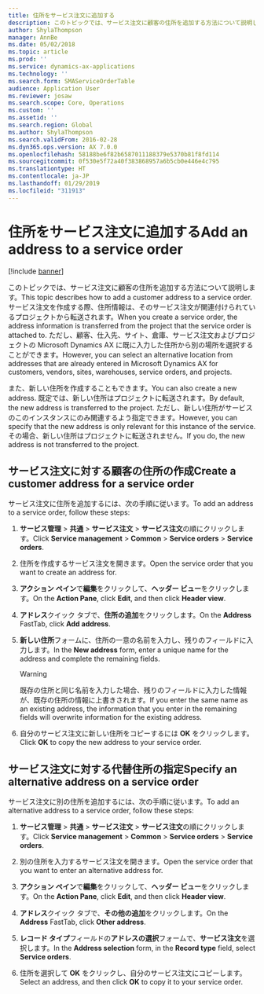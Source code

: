 ```yaml
---
title: 住所をサービス注文に追加する
description: このトピックでは、サービス注文に顧客の住所を追加する方法について説明します。
author: ShylaThompson
manager: AnnBe
ms.date: 05/02/2018
ms.topic: article
ms.prod: ''
ms.service: dynamics-ax-applications
ms.technology: ''
ms.search.form: SMAServiceOrderTable
audience: Application User
ms.reviewer: josaw
ms.search.scope: Core, Operations
ms.custom: ''
ms.assetid: ''
ms.search.region: Global
ms.author: ShylaThompson
ms.search.validFrom: 2016-02-28
ms.dyn365.ops.version: AX 7.0.0
ms.openlocfilehash: 58188be6f82b6587011188379e5370b81f8fd114
ms.sourcegitcommit: 0f530e5f72a40f383868957a6b5cb0e446e4c795
ms.translationtype: HT
ms.contentlocale: ja-JP
ms.lasthandoff: 01/29/2019
ms.locfileid: "311913"
---
```

# <a name="add-an-address-to-a-service-order"></a><span data-ttu-id="7d4a6-103">住所をサービス注文に追加する</span><span class="sxs-lookup"><span data-stu-id="7d4a6-103">Add an address to a service order</span></span>    

[!include [banner](../includes/banner.md)]


<span data-ttu-id="7d4a6-104">このトピックでは、サービス注文に顧客の住所を追加する方法について説明します。</span><span class="sxs-lookup"><span data-stu-id="7d4a6-104">This topic describes how to add a customer address to a service order.</span></span> <span data-ttu-id="7d4a6-105">サービス注文を作成する際、住所情報は、そのサービス注文が関連付けられているプロジェクトから転送されます。</span><span class="sxs-lookup"><span data-stu-id="7d4a6-105">When you create a service order, the address information is transferred from the project that the service order is attached to.</span></span> <span data-ttu-id="7d4a6-106">ただし、顧客、仕入先、サイト、倉庫、サービス注文およびプロジェクトの Microsoft Dynamics AX に既に入力した住所から別の場所を選択することができます。</span><span class="sxs-lookup"><span data-stu-id="7d4a6-106">However, you can select an alternative location from addresses that are already entered in Microsoft Dynamics AX for customers, vendors, sites, warehouses, service orders, and projects.</span></span>

<span data-ttu-id="7d4a6-107">また、新しい住所を作成することもできます。</span><span class="sxs-lookup"><span data-stu-id="7d4a6-107">You can also create a new address.</span></span> <span data-ttu-id="7d4a6-108">既定では、新しい住所はプロジェクトに転送されます。</span><span class="sxs-lookup"><span data-stu-id="7d4a6-108">By default, the new address is transferred to the project.</span></span> <span data-ttu-id="7d4a6-109">ただし、新しい住所がサービスのこのインスタンスにのみ関連するよう指定できます。</span><span class="sxs-lookup"><span data-stu-id="7d4a6-109">However, you can specify that the new address is only relevant for this instance of the service.</span></span> <span data-ttu-id="7d4a6-110">その場合、新しい住所はプロジェクトに転送されません。</span><span class="sxs-lookup"><span data-stu-id="7d4a6-110">If you do, the new address is not transferred to the project.</span></span>

## <a name="create-a-customer-address-for-a-service-order"></a><span data-ttu-id="7d4a6-111">サービス注文に対する顧客の住所の作成</span><span class="sxs-lookup"><span data-stu-id="7d4a6-111">Create a customer address for a service order</span></span>

<span data-ttu-id="7d4a6-112">サービス注文に住所を追加するには、次の手順に従います。</span><span class="sxs-lookup"><span data-stu-id="7d4a6-112">To add an address to a service order, follow these steps:</span></span>

1.  <span data-ttu-id="7d4a6-113">**サービス管理** \> **共通** \> **サービス注文** \> **サービス注文**の順にクリックします。</span><span class="sxs-lookup"><span data-stu-id="7d4a6-113">Click **Service management** \> **Common** \> **Service orders** \> **Service orders**.</span></span>

2.  <span data-ttu-id="7d4a6-114">住所を作成するサービス注文を開きます。</span><span class="sxs-lookup"><span data-stu-id="7d4a6-114">Open the service order that you want to create an address for.</span></span>

3.  <span data-ttu-id="7d4a6-115">**アクション ペイン**で**編集**をクリックして、**ヘッダー ビュー**をクリックします。</span><span class="sxs-lookup"><span data-stu-id="7d4a6-115">On the **Action Pane**, click **Edit**, and then click **Header view**.</span></span>

4.  <span data-ttu-id="7d4a6-116">**アドレス**クイック タブで、**住所の追加**をクリックします。</span><span class="sxs-lookup"><span data-stu-id="7d4a6-116">On the **Address** FastTab, click **Add address**.</span></span>

5.  <span data-ttu-id="7d4a6-117">**新しい住所**フォームに、住所の一意の名前を入力し、残りのフィールドに入力します。</span><span class="sxs-lookup"><span data-stu-id="7d4a6-117">In the **New address** form, enter a unique name for the address and complete the remaining fields.</span></span> 
    

    > [!WARNING]
    > <P><span data-ttu-id="7d4a6-118">既存の住所と同じ名前を入力した場合、残りのフィールドに入力した情報が、既存の住所の情報に上書きされます。</span><span class="sxs-lookup"><span data-stu-id="7d4a6-118">If you enter the same name as an existing address, the information that you enter in the remaining fields will overwrite information for the existing address.</span></span></P>


6.  <span data-ttu-id="7d4a6-119">自分のサービス注文に新しい住所をコピーするには **OK** をクリックします。</span><span class="sxs-lookup"><span data-stu-id="7d4a6-119">Click **OK** to copy the new address to your service order.</span></span>

## <a name="specify-an-alternative-address-on-a-service-order"></a><span data-ttu-id="7d4a6-120">サービス注文に対する代替住所の指定</span><span class="sxs-lookup"><span data-stu-id="7d4a6-120">Specify an alternative address on a service order</span></span>

<span data-ttu-id="7d4a6-121">サービス注文に別の住所を追加するには、次の手順に従います。</span><span class="sxs-lookup"><span data-stu-id="7d4a6-121">To add an alternative address to a service order, follow these steps:</span></span>

1.  <span data-ttu-id="7d4a6-122">**サービス管理** \> **共通** \> **サービス注文** \> **サービス注文**の順にクリックします。</span><span class="sxs-lookup"><span data-stu-id="7d4a6-122">Click **Service management** \> **Common** \> **Service orders** \> **Service orders**.</span></span>

2.  <span data-ttu-id="7d4a6-123">別の住所を入力するサービス注文を開きます。</span><span class="sxs-lookup"><span data-stu-id="7d4a6-123">Open the service order that you want to enter an alternative address for.</span></span>

3.  <span data-ttu-id="7d4a6-124">**アクション ペイン**で**編集**をクリックして、**ヘッダー ビュー**をクリックします。</span><span class="sxs-lookup"><span data-stu-id="7d4a6-124">On the **Action Pane**, click **Edit**, and then click **Header view**.</span></span>

4.  <span data-ttu-id="7d4a6-125">**アドレス**クイック タブで、**その他の追加**をクリックします。</span><span class="sxs-lookup"><span data-stu-id="7d4a6-125">On the **Address** FastTab, click **Other address**.</span></span>

5.  <span data-ttu-id="7d4a6-126">**レコード タイプ**フィールドの**アドレスの選択**フォームで、**サービス注文**を選択します。</span><span class="sxs-lookup"><span data-stu-id="7d4a6-126">In the **Address selection** form, in the **Record type** field, select **Service orders**.</span></span>

6.  <span data-ttu-id="7d4a6-127">住所を選択して **OK** をクリックし、自分のサービス注文にコピーします。</span><span class="sxs-lookup"><span data-stu-id="7d4a6-127">Select an address, and then click **OK** to copy it to your service order.</span></span>


  


